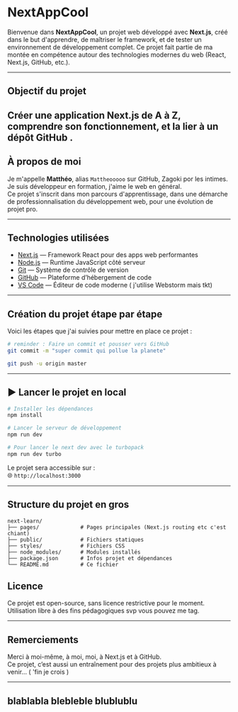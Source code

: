 
#  NextAppCool

Bienvenue dans **NextAppCool**, un projet web développé avec **Next.js**, créé dans le but d'apprendre, de maîtriser le framework, et de tester un environnement de développement complet. Ce projet fait partie de ma montée en compétence autour des technologies modernes du web (React, Next.js, GitHub, etc.).

---

##  Objectif du projet

Créer une application Next.js de A à Z, comprendre son fonctionnement, et la lier à un dépôt GitHub .
---

##  À propos de moi

Je m'appelle **Matthéo**, alias `Mattheooooo` sur GitHub, Zagoki por les intimes.  
Je suis développeur en formation, j'aime le web en général.  
Ce projet s'inscrit dans mon parcours d'apprentissage, dans une démarche de professionnalisation du développement web, pour une évolution de projet pro.

---

##  Technologies utilisées

- [Next.js](https://nextjs.org/) — Framework React pour des apps web performantes
- [Node.js](https://nodejs.org/) — Runtime JavaScript côté serveur
- [Git](https://git-scm.com/) — Système de contrôle de version
- [GitHub](https://github.com/) — Plateforme d’hébergement de code
- [VS Code](https://code.visualstudio.com/) — Éditeur de code moderne ( j'utilise Webstorm mais tkt)

---

##  Création du projet étape par étape

Voici les étapes que j'ai suivies pour mettre en place ce projet :

```bash
# reminder : Faire un commit et pousser vers GitHub
git commit -m "super commit qui pollue la planete"

git push -u origin master
```

---



## ▶️ Lancer le projet en local

```bash
# Installer les dépendances
npm install

# Lancer le serveur de développement
npm run dev

# Pour lancer le next dev avec le turbopack
npm run dev turbo
```


Le projet sera accessible sur :  
🌐 `http://localhost:3000`

---

##  Structure du projet en gros

```
next-learn/
├── pages/             # Pages principales (Next.js routing etc c'est chiant)
├── public/            # Fichiers statiques
├── styles/            # Fichiers CSS
├── node_modules/      # Modules installés
├── package.json       # Infos projet et dépendances
└── README.md          # Ce fichier
```



##  Licence

Ce projet est open-source, sans licence restrictive pour le moment.
Utilisation libre à des fins pédagogiques svp vous pouvez me tag.

---

##  Remerciements

Merci à moi-même, à moi, moi, à Next.js et à GitHub.  
Ce projet, c’est aussi un entraînement pour des projets plus ambitieux à venir... ( 'fin je crois )

---

## blablabla blebleble blublublu
